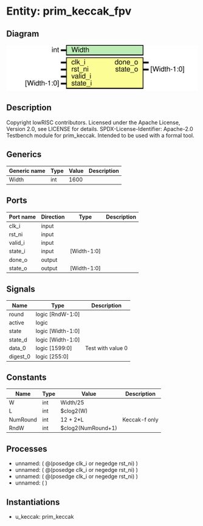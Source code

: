 # Entity: prim_keccak_fpv

## Diagram

![Diagram](prim_keccak_fpv.svg "Diagram")
## Description

Copyright lowRISC contributors.
 Licensed under the Apache License, Version 2.0, see LICENSE for details.
 SPDX-License-Identifier: Apache-2.0
 Testbench module for prim_keccak. Intended to be used with a formal tool.
 
## Generics

| Generic name | Type | Value | Description |
| ------------ | ---- | ----- | ----------- |
| Width        | int  | 1600  |             |
## Ports

| Port name | Direction | Type        | Description |
| --------- | --------- | ----------- | ----------- |
| clk_i     | input     |             |             |
| rst_ni    | input     |             |             |
| valid_i   | input     |             |             |
| state_i   | input     | [Width-1:0] |             |
| done_o    | output    |             |             |
| state_o   | output    | [Width-1:0] |             |
## Signals

| Name     | Type              | Description        |
| -------- | ----------------- | ------------------ |
| round    | logic [RndW-1:0]  |                    |
| active   | logic             |                    |
| state    | logic [Width-1:0] |                    |
| state_d  | logic [Width-1:0] |                    |
| data_0   | logic [1599:0]    | Test with value 0  |
| digest_0 | logic [255:0]     |                    |
## Constants

| Name     | Type | Value              | Description   |
| -------- | ---- | ------------------ | ------------- |
| W        | int  | Width/25           |               |
| L        | int  | $clog2(W)          |               |
| NumRound | int  | 12 + 2*L           | Keccak-f only |
| RndW     | int  | $clog2(NumRound+1) |               |
## Processes
- unnamed: ( @(posedge clk_i or negedge rst_ni) )
- unnamed: ( @(posedge clk_i or negedge rst_ni) )
- unnamed: ( @(posedge clk_i or negedge rst_ni) )
- unnamed: (  )
## Instantiations

- u_keccak: prim_keccak
